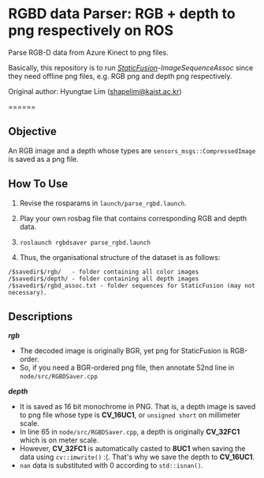 # RGBD data Parser: RGB + depth to png respectively on ROS

Parse RGB-D data from Azure Kinect to png files.

Basically, this repository is to run *[StaticFusion](https://github.com/raluca-scona/staticfusion)-ImageSequenceAssoc* since they need offline png files, e.g. RGB png and depth png respectively.

Original author: Hyungtae Lim (shapelim@kaist.ac.kr)

======

## Objective

An RGB image and a depth whose types are `sensors_msgs::CompressedImage` is saved as a png file. 

## How To Use

1. Revise the rosparams in `launch/parse_rgbd.launch`.

2. Play your own rosbag file that contains corresponding RGB and depth data.

3. ```roslaunch rgbdsaver parse_rgbd.launch```

4. Thus, the organisational structure of the dataset is as follows:

``` 
/$savedir$/rgb/   - folder containing all color images
/$savedir$/depth/ - folder containing all depth images
/$savedir$/rgbd_assoc.txt - folder sequences for StaticFusion (may not necessary). 
```

## Descriptions

***rgb***

* The decoded image is originally BGR, yet png for StaticFusion is RGB-order. 
* So, if you need a BGR-ordered png file, then annotate 52nd line in `node/src/RGBDSaver.cpp`

***depth***

* It is saved as 16 bit monochrome in PNG. That is, a depth image is saved to png file whose type is **CV_16UC1**, or `unsigned short` on millimeter scale. 
* In line 65 in `node/src/RGBDSaver.cpp`, a depth is originally **CV_32FC1** which is on meter scale.
* However, **CV_32FC1** is automatically casted to **8UC1** when saving the data using `cv::imwrite()` :(. That's why we save the depth to **CV_16UC1**.
* `nan` data is substituted with 0 according to `std::isnan()`.

